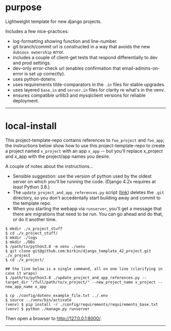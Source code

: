 # purpose

Lightweight template for new django projects.

Includes a few nice-practices: 
- log-formatting showing function and line-number.
- git branch/commit url is constructed in a way that avoids the new `dubious ownership` error.
- includes a couple of client-get tests that respond differentially to dev and prod settings.
- dev-only error-check url (enables confirmation that email-admins-on-error is set up correctly).
- uses python-dotenv.
- uses requirements tilde-comparators in the `.in` files for stable upgrades.
- uses layered `base.in` and `server.in` files for clarity re what's in the venv. 
- ensures compatible urllib3 and mysqlclient versions for reliable deployment.

--- 


# local-install

This project-template-repo contains references to `foo_project` and `foo_app`; the instructions below show how to use this project-template-repo to create a project named `x_project` with an app `x_app` -- but you'll replace x_project and x_app with the project/app names you desire.

A couple of notes about the instructions...
- Sensible suggestion: use the version of python used by the oldest server on which you'll be running the code. (Django 4.2x requires at least Python 3.8.)
- The `update_project_and_app_references.py` script ([link](update_project)) deletes the `.git` directory, so you don't accedentally start building away and commit to the template repo.
- When you starting the webapp via `runserver`, you'll get a message that there are migrations that need to be run. You can go ahead and do that, or do it another time.

```
$ mkdir ./x_project_stuff
$ cd ./x_project_stuff/
$ mkdir ./logs
$ mkdir ./DBs
$ /path/to/python3.8 -m venv ./venv
$ git clone git@github.com:birkin/django_template_42_project.git ./x_project
$ cd ./x_project/

## the line below is a single command, all on one line (clarifying in case it wraps)
$ /path/to/python3.8 ./update_project_and_app_references.py --target_dir "/full/path/to/x_project/" --new_project_name x_project --new_app_name x_app  

$ cp ./config/dotenv_example_file.txt ../.env
$ source ../venv/bin/activate
(venv) $ pip install -r ./config/requirements/requirements_base.txt
(venv) $ python ./manage.py runserver
```

Then open a browser to <http://127.0.0.1:8000/>.

[update_project]: <https://github.com/Brown-University-Library/django_template_42_project/blob/main/update_project_and_app_references.py>

---
